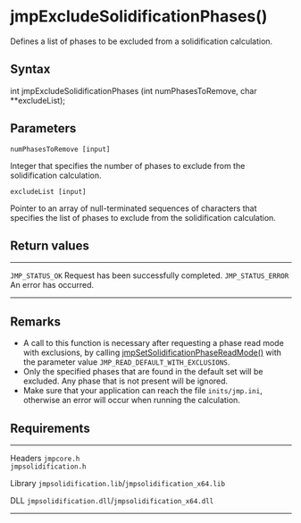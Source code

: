 jmpExcludeSolidificationPhases()
================================

Defines a list of phases to be excluded from a solidification
calculation.

Syntax
------

int jmpExcludeSolidificationPhases (int numPhasesToRemove, char
\*\*excludeList);

Parameters
----------

`numPhasesToRemove [input]`

Integer that specifies the number of phases to exclude from the
solidification calculation.

`excludeList [input]`

Pointer to an array of null-terminated sequences of characters that
specifies the list of phases to exclude from the solidification
calculation.

Return values
-------------

  -------------------- ------------------------------------------
  `JMP_STATUS_OK`      Request has been successfully completed.
  `JMP_STATUS_ERROR`   An error has occurred.
  -------------------- ------------------------------------------

Remarks
-------

-   A call to this function is necessary after requesting a phase read
    mode with exclusions, by calling
    [jmpSetSolidificationPhaseReadMode()](jmpSetSolidificationPhaseReadMode.htm)
    with the parameter value `JMP_READ_DEFAULT_WITH_EXCLUSIONS`.
-   Only the specified phases that are found in the default set will
    be excluded. Any phase that is not present will be ignored.
-   Make sure that your application can reach the file `inits/jmp.ini`,
    otherwise an error will occur when running the calculation.

Requirements
------------

  --------- -----------------------------------------------------
  Headers   `jmpcore.h`\
            `jmpsolidification.h`

  Library   `jmpsolidification.lib`/`jmpsolidification_x64.lib`

  DLL       `jmpsolidification.dll`/`jmpsolidification_x64.dll`
  --------- -----------------------------------------------------


